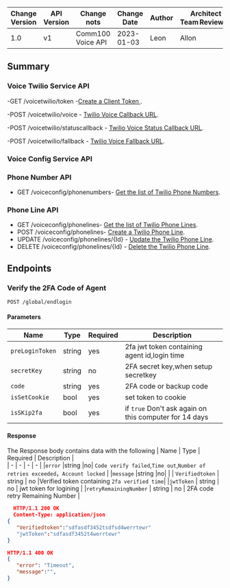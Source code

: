   | Change Version | API Version | Change nots | Change Date | Author |Architect Team Reviewer | 
  | - | - | - | - | - |- |
  | 1.0 | v1 |Comm100 Voice API | 2023-01-03 | Leon|  Allon|
 
  ## Summary

### Voice Twilio Service API
 -GET /voicetwilio/token -[Create a Client Token ](#create-a-client-token).
 
 -POST /voicetwilio/voice - [Twilio Voice Callback URL](#twilio-voice-callback-url). 
 
 -POST /voicetwilio/statuscallback - [Twilio Voice Status Callback URL](#twilio-voice-status-callback-url). 
 
 -POST /voicetwilio/fallback - [Twilio Voice Fallback URL](#twilio-voice-fallback-url). 
 

### Voice Config Service API

### Phone Number API
 - GET /voiceconfig/phonenumbers- [Get the list of Twilio Phone Numbers](#get-the-list-of-twilio-phone-numbers).

### Phone Line API
 - GET /voiceconfig/phonelines- [Get the list of Twilio Phone Lines](#get-the-list-of-twilio-phone-numbers).
 - POST /voiceconfig/phonelines- [Create a Twilio Phone Line](#create-a-agent-2fa-config).
 - UPDATE /voiceconfig/phonelines/{Id} - [Update the Twilio Phone Line](#update-the-agent-2fa-config). 
 - DELETE /voiceconfig/phonelines/{Id} - [Delete the Twilio Phone Line](#delete-the-2fa-config-of-agent). 


## Endpoints

### Verify the 2FA Code of Agent
`POST /global/endlogin`

#### Parameters
  | Name | Type | Required  | Description |     
  | - | - | - | - | 
  | `preLoginToken` | string | yes | 2fa jwt token containing agent id,login time |  
  |`secretKey` |string |no| 2FA secret key,when setup secretkey |
  | `code` | string | yes |  2FA code or backup code|  
  | `isSetCookie` | bool | yes | set token to cookie |  
  | `isSKip2fa` | bool | yes |if `true` Don't ask again on this computer for 14 days | 
  #### Response
The Response body contains data with the following 
  | Name  | Type | Required  | Description |     
  | - | - | - | - | 
|`error` |string |no| `Code verify failed`,`Time out`,`Number of retries exceeded`，`Account locked` |
|`message` |string |no| |
| `Verifiedtoken` | string | no |Verified token containing `2fa verified time`|
|`jwtToken` | string | no |  jwt token for logining | 
|`retryRemainingNumber` | string | no | 2FA code retry Remaining Number | 
```Json 
  HTTP/1.1 200 OK
  Content-Type: application/json
{
   "Verifiedtoken":"sdfasdf3452tsdfsd4werrtewr"
   "jwtToken":"sdfasdf3452t4werrtewr"
}

HTTP/1.1 400 OK
{
   "error": "Timeout",
   "message":"",
}
```
